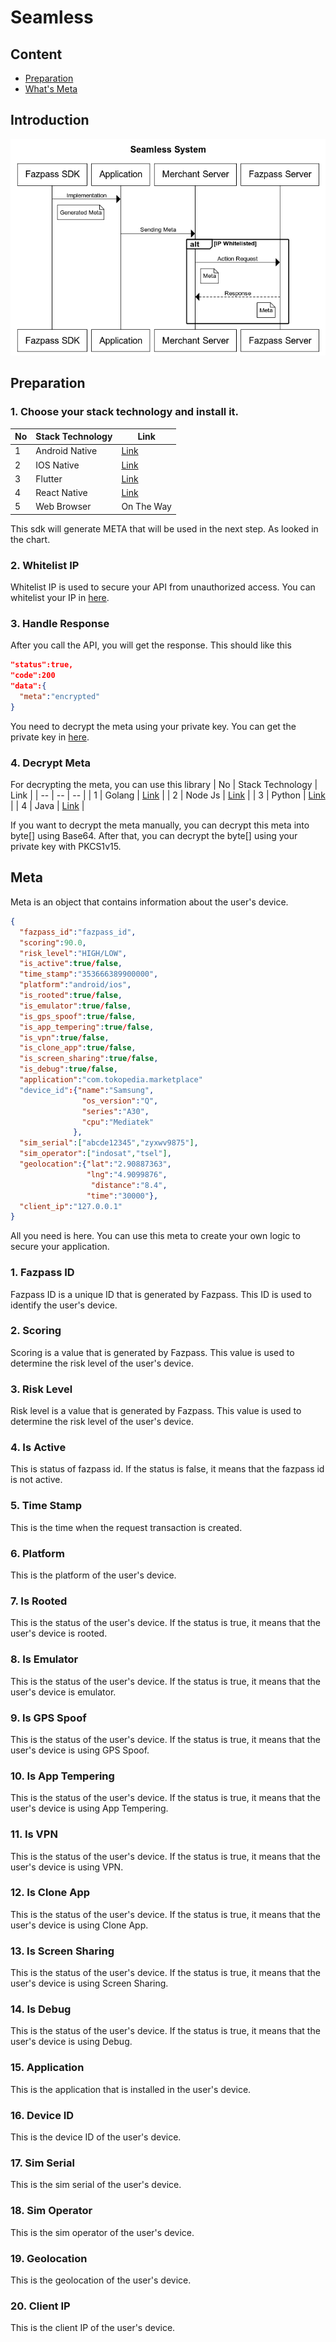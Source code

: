 # Seamless

## Content
- [Preparation](#Preparation)
- [What's Meta](#Meta)


## Introduction
![Logo](flow_system.png)

## Preparation
### 1. Choose your stack technology and install it.

| No | Stack Technology | Link 		|
| -- | --	 			| --	 	|
| 1  | Android Native  	| [Link](https://github.com/fazpass-sdk/android-trusted-device-v2)  		|
| 2  | IOS Native		| [Link](https://github.com/fazpass-sdk/ios-trusted-device-v2)  			|
| 3  | Flutter			| [Link](https://github.com/fazpass-sdk/flutter-trusted-device-v2)  		|
| 4  | React Native		| [Link](https://github.com/fazpass-sdk/react-native-trusted-device-v2)  	|
| 5  | Web Browser		| On The Way|

This sdk will generate META that will be used in the next step. As looked in the chart.

### 2. Whitelist IP
Whitelist IP is used to secure your API from unauthorized access. You can whitelist your IP in [here](https://fazpass.com).

### 3. Handle Response
After you call the API, you will get the response. This should like this
```JSON
"status":true,
"code":200
"data":{
  "meta":"encrypted"
}
```
You need to decrypt the meta using your private key. You can get the private key in [here](https://fazpass.com).

### 4. Decrypt Meta
For decrypting the meta, you can use this library 
| No | Stack Technology | Link 		|
| -- | --	 			| --	 	|
| 1  | Golang  			| [Link](https://github.com/fazpass-sdk/go-trusted-device-v2)  		|
| 2  | Node Js			| [Link](https://github.com/fazpass-sdk/nodejs-trusted-device-v2)  			|
| 3  | Python			| [Link](https://github.com/fazpass-sdk/python-trusted-device-v2)  		|
| 4  | Java				| [Link](https://github.com/fazpass-sdk/java-trusted-device-v2)  	|

If you want to decrypt the meta manually, you can decrypt this meta into byte[] using Base64. After that, you can decrypt the byte[] using your private key with PKCS1v15.

## Meta
Meta is an object that contains information about the user's device.
```JSON
{
  "fazpass_id":"fazpass_id",
  "scoring":90.0,
  "risk_level":"HIGH/LOW",
  "is_active":true/false,
  "time_stamp":"353666389900000",
  "platform":"android/ios",
  "is_rooted":true/false,
  "is_emulator":true/false,
  "is_gps_spoof":true/false,
  "is_app_tempering":true/false,
  "is_vpn":true/false,
  "is_clone_app":true/false,
  "is_screen_sharing":true/false,
  "is_debug":true/false,
  "application":"com.tokopedia.marketplace"
  "device_id":{"name":"Samsung",
                "os_version":"Q",
                "series":"A30",
                "cpu":"Mediatek"
              },
  "sim_serial":["abcde12345","zyxwv9875"],
  "sim_operator":["indosat","tsel"],
  "geolocation":{"lat":"2.90887363",
                 "lng":"4.9099876",
                  "distance":"8.4",
                 "time":"30000"},
  "client_ip":"127.0.0.1"
}
```
All you need is here. You can use this meta to create your own logic to secure your application.
### 1. Fazpass ID
Fazpass ID is a unique ID that is generated by Fazpass. This ID is used to identify the user's device.
### 2. Scoring
Scoring is a value that is generated by Fazpass. This value is used to determine the risk level of the user's device.
### 3. Risk Level
Risk level is a value that is generated by Fazpass. This value is used to determine the risk level of the user's device.
### 4. Is Active
This is status of fazpass id. If the status is false, it means that the fazpass id is not active.
### 5. Time Stamp
This is the time when the request transaction is created.
### 6. Platform
This is the platform of the user's device.
### 7. Is Rooted
This is the status of the user's device. If the status is true, it means that the user's device is rooted.
### 8. Is Emulator
This is the status of the user's device. If the status is true, it means that the user's device is emulator.
### 9. Is GPS Spoof
This is the status of the user's device. If the status is true, it means that the user's device is using GPS Spoof.
### 10. Is App Tempering
This is the status of the user's device. If the status is true, it means that the user's device is using App Tempering.
### 11. Is VPN
This is the status of the user's device. If the status is true, it means that the user's device is using VPN.
### 12. Is Clone App
This is the status of the user's device. If the status is true, it means that the user's device is using Clone App.
### 13. Is Screen Sharing
This is the status of the user's device. If the status is true, it means that the user's device is using Screen Sharing.
### 14. Is Debug
This is the status of the user's device. If the status is true, it means that the user's device is using Debug.
### 15. Application
This is the application that is installed in the user's device.
### 16. Device ID
This is the device ID of the user's device.
### 17. Sim Serial
This is the sim serial of the user's device.
### 18. Sim Operator
This is the sim operator of the user's device.
### 19. Geolocation
This is the geolocation of the user's device.
### 20. Client IP
This is the client IP of the user's device.
